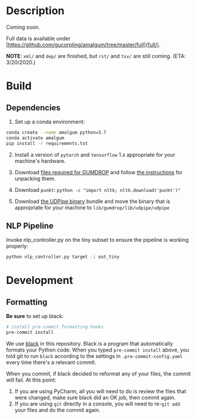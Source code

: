 # Description
Coming soon. 

Full data is available under [https://github.com/gucorpling/amalgum/tree/master/full](full/). 

**NOTE**: `xml/` and `dep/` are finished, but `rst/` and `tsv/` are still coming. (ETA: 3/20/2020.) 

# Build
## Dependencies
1. Set up a conda environment:

```sh
conda create --name amalgum python=3.7
conda activate amalgum
pip install -r requirements.txt
```

2. Install a version of `pytorch` and `tensorflow` 1.x appropriate for your machine's hardware.

3. Download [files required for GUMDROP](https://corpling.uis.georgetown.edu/amir/gumdrop/) and follow
[the instructions](https://corpling.uis.georgetown.edu/amir/gumdrop/README.md) for unpacking them.

4. Download `punkt`: `python -c "import nltk; nltk.download('punkt')"`

5. Download [the UDPipe binary](https://github.com/ufal/udpipe/releases/download/v1.2.0/udpipe-1.2.0-bin.zip) bundle and move the binary that is appropriate for your machine to `lib/gumdrop/lib/udpipe/udpipe`

## NLP Pipeline
Invoke nlp_controller.py on the tiny subset to ensure the pipeline is working properly:

```bash
python nlp_controller.py target -i out_tiny
```

# Development

## Formatting
**Be sure** to set up black:

```sh
# install pre-commit formatting hooks
pre-commit install
```

We use [black](https://github.com/psf/black) in this repository. Black is a program that automatically formats your Python code. When you typed `pre-commit install` above, you told git to run `black` according to the settings in `.pre-commit-config.yaml` every time there's a relevant commit.

When you commit, if black decided to reformat any of your files, the commit will fail. At this point:
1. If you are using PyCharm, all you will need to do is review the files that were changed, make sure black did an OK job, then commit again.
2. If you are using `git` directly in a console, you will need to re-`git add` your files and do the commit again.
